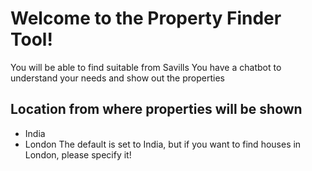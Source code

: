 # Welcome to the Property Finder Tool! 
You will be able to find suitable from Savills
You have a chatbot to understand your needs and show out the properties

## Location from where properties will be shown
- India
- London
The default is set to India, but if you want to find houses in London, please specify it!
